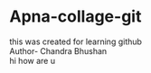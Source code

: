 # Apna-collage-git
this was created for learning github
<br>
Author- Chandra Bhushan
<br>
hi how are u
